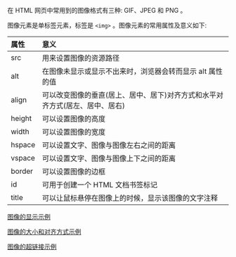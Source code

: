 
在 HTML 网页中常用到的图像格式有三种: GIF、JPEG 和 PNG 。

图像元素是单标签元素，标签是 `<img>` 。图像元素的常用属性及意义如下:

| 属性 | 意义 |
|:-----|:-----|
| src  | 用来设置图像的资源路径 |
| alt  | 在图像未显示或显示不出来时，浏览器会转而显示 alt 属性的值 |
| align | 可以改变图像的垂直(居上、居中、居下)对齐方式和水平对齐方式(居左、居中、居右) |
| height | 可以设置图像的高度 |
| width | 可以设置图像的宽度 |
| hspace | 可以设置文字、图像与图像左右之间的距离 |
| vspace | 可以设置文字、图像与图像上下之间的距离 |
| border | 可以设置图像的边框 |
| id     | 可用于创建一个 HTML 文档书签标记 |
| title  | 可以让鼠标悬停在图像上的时候，显示该图像的文字注释 |

[图像的显示示例](t/05_img_src.html)

[图像的大小和对齐方式示例](t/05_img_width_height_align.html)

[图像的超链接示例](t/05_a_href_img.html)
